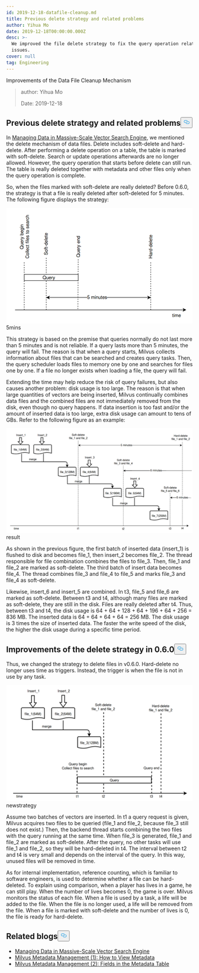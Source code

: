 ```yaml
---
id: 2019-12-18-datafile-cleanup.md
title: Previous delete strategy and related problems
author: Yihua Mo
date: 2019-12-18T00:00:00.000Z
desc: >-
  We improved the file delete strategy to fix the query operation related
  issues.
cover: null
tag: Engineering
---
```

<custom-h1>Improvements of the Data File Cleanup Mechanism</custom-h1><blockquote>
<p>author: Yihua Mo</p>
<p>Date: 2019-12-18</p>
</blockquote>
<h2 id="Previous-delete-strategy-and-related-problems" class="common-anchor-header">Previous delete strategy and related problems<button data-href="#Previous-delete-strategy-and-related-problems" class="anchor-icon" translate="no">
      <svg translate="no"
        aria-hidden="true"
        focusable="false"
        height="20"
        version="1.1"
        viewBox="0 0 16 16"
        width="16"
      >
        <path
          fill="#0092E4"
          fill-rule="evenodd"
          d="M4 9h1v1H4c-1.5 0-3-1.69-3-3.5S2.55 3 4 3h4c1.45 0 3 1.69 3 3.5 0 1.41-.91 2.72-2 3.25V8.59c.58-.45 1-1.27 1-2.09C10 5.22 8.98 4 8 4H4c-.98 0-2 1.22-2 2.5S3 9 4 9zm9-3h-1v1h1c1 0 2 1.22 2 2.5S13.98 12 13 12H9c-.98 0-2-1.22-2-2.5 0-.83.42-1.64 1-2.09V6.25c-1.09.53-2 1.84-2 3.25C6 11.31 7.55 13 9 13h4c1.45 0 3-1.69 3-3.5S14.5 6 13 6z"
        ></path>
      </svg>
    </button></h2><p>In <a href="/blog/ru/2019-11-08-data-management.md">Managing Data in Massive-Scale Vector Search Engine</a>, we mentioned the delete mechanism of data files. Delete includes soft-delete and hard-delete. After performing a delete operation on a table, the table is marked with soft-delete. Search or update operations afterwards are no longer allowed. However, the query operation that starts before delete can still run. The table is really deleted together with metadata and other files only when the query operation is complete.</p>
<p>So, when the files marked with soft-delete are really deleted? Before 0.6.0, the strategy is that a file is really deleted after soft-deleted for 5 minutes. The following figure displays the strategy:</p>
<p>
  <span class="img-wrapper">
    <img translate="no" src="https://raw.githubusercontent.com/milvus-io/community/master/blog/assets/datafile_clean/5mins.png" alt="5mins" class="doc-image" id="5mins" />
    <span>5mins</span>
  </span>
</p>
<p>This strategy is based on the premise that queries normally do not last more than 5 minutes and is not reliable. If a query lasts more than 5 minutes, the query will fail. The reason is that when a query starts, Milvus collects information about files that can be searched and creates query tasks. Then, the query scheduler loads files to memory one by one and searches for files one by one. If a file no longer exists when loading a file, the query will fail.</p>
<p>Extending the time may help reduce the risk of query failures, but also causes another problem: disk usage is too large. The reason is that when large quantities of vectors are being inserted, Milvus continually combines data files and the combined files are not immediately removed from the disk, even though no query happens. If data insertion is too fast and/or the amount of inserted data is too large, extra disk usage can amount to tens of GBs. Refer to the following figure as an example:</p>
<p>
  <span class="img-wrapper">
    <img translate="no" src="https://raw.githubusercontent.com/milvus-io/community/master/blog/assets/datafile_clean/5min_result.png" alt="result" class="doc-image" id="result" />
    <span>result</span>
  </span>
</p>
<p>As shown in the previous figure, the first batch of inserted data (insert_1) is flushed to disk and becomes file_1, then insert_2 becomes file_2. The thread responsible for file combination combines the files to file_3. Then, file_1 and file_2 are marked as soft-delete. The third batch of insert data becomes file_4. The thread combines file_3 and file_4 to file_5 and marks file_3 and file_4 as soft-delete.</p>
<p>Likewise, insert_6 and insert_5 are combined. In t3, file_5 and file_6 are marked as soft-delete. Between t3 and t4, although many files are marked as soft-delete, they are still in the disk. Files are really deleted after t4. Thus, between t3 and t4, the disk usage is 64 + 64 + 128 + 64 + 196 + 64 + 256 = 836 MB. The inserted data is 64 + 64 + 64 + 64 = 256 MB. The disk usage is 3 times the size of inserted data. The faster the write speed of the disk, the higher the disk usage during a specific time period.</p>
<h2 id="Improvements-of-the-delete-strategy-in-060" class="common-anchor-header">Improvements of the delete strategy in 0.6.0<button data-href="#Improvements-of-the-delete-strategy-in-060" class="anchor-icon" translate="no">
      <svg translate="no"
        aria-hidden="true"
        focusable="false"
        height="20"
        version="1.1"
        viewBox="0 0 16 16"
        width="16"
      >
        <path
          fill="#0092E4"
          fill-rule="evenodd"
          d="M4 9h1v1H4c-1.5 0-3-1.69-3-3.5S2.55 3 4 3h4c1.45 0 3 1.69 3 3.5 0 1.41-.91 2.72-2 3.25V8.59c.58-.45 1-1.27 1-2.09C10 5.22 8.98 4 8 4H4c-.98 0-2 1.22-2 2.5S3 9 4 9zm9-3h-1v1h1c1 0 2 1.22 2 2.5S13.98 12 13 12H9c-.98 0-2-1.22-2-2.5 0-.83.42-1.64 1-2.09V6.25c-1.09.53-2 1.84-2 3.25C6 11.31 7.55 13 9 13h4c1.45 0 3-1.69 3-3.5S14.5 6 13 6z"
        ></path>
      </svg>
    </button></h2><p>Thus, we changed the strategy to delete files in v0.6.0. Hard-delete no longer uses time as triggers. Instead, the trigger is when the file is not in use by any task.</p>
<p>
  <span class="img-wrapper">
    <img translate="no" src="https://raw.githubusercontent.com/milvus-io/community/master/blog/assets/datafile_clean/new_strategy.png" alt="newstrategy" class="doc-image" id="newstrategy" />
    <span>newstrategy</span>
  </span>
</p>
<p>Assume two batches of vectors are inserted. In t1 a query request is given, Milvus acquires two files to be queried (file_1 and file_2, because file_3 still does not exist.) Then, the backend thread starts combining the two files with the query running at the same time. When file_3 is generated, file_1 and file_2 are marked as soft-delete. After the query, no other tasks will use file_1 and file_2, so they will be hard-deleted in t4. The interval between t2 and t4 is very small and depends on the interval of the query. In this way, unused files will be removed in time.</p>
<p>As for internal implementation, reference counting, which is familiar to software engineers, is used to determine whether a file can be hard-deleted. To explain using comparison, when a player has lives in a game, he can still play. When the number of lives becomes 0, the game is over. Milvus monitors the status of each file. When a file is used by a task, a life will be added to the file. When the file is no longer used, a life will be removed from the file. When a file is marked with soft-delete and the number of lives is 0, the file is ready for hard-delete.</p>
<h2 id="Related-blogs" class="common-anchor-header">Related blogs<button data-href="#Related-blogs" class="anchor-icon" translate="no">
      <svg translate="no"
        aria-hidden="true"
        focusable="false"
        height="20"
        version="1.1"
        viewBox="0 0 16 16"
        width="16"
      >
        <path
          fill="#0092E4"
          fill-rule="evenodd"
          d="M4 9h1v1H4c-1.5 0-3-1.69-3-3.5S2.55 3 4 3h4c1.45 0 3 1.69 3 3.5 0 1.41-.91 2.72-2 3.25V8.59c.58-.45 1-1.27 1-2.09C10 5.22 8.98 4 8 4H4c-.98 0-2 1.22-2 2.5S3 9 4 9zm9-3h-1v1h1c1 0 2 1.22 2 2.5S13.98 12 13 12H9c-.98 0-2-1.22-2-2.5 0-.83.42-1.64 1-2.09V6.25c-1.09.53-2 1.84-2 3.25C6 11.31 7.55 13 9 13h4c1.45 0 3-1.69 3-3.5S14.5 6 13 6z"
        ></path>
      </svg>
    </button></h2><ul>
<li><a href="/blog/ru/2019-11-08-data-management.md">Managing Data in Massive-Scale Vector Search Engine</a></li>
<li><a href="https://milvus.io/blog/managing-metadata-in-milvus-1.md">Milvus Metadata Management (1): How to View Metadata</a></li>
<li><a href="/blog/ru/2019-12-27-meta-table.md">Milvus Metadata Management (2): Fields in the Metadata Table</a></li>
</ul>
